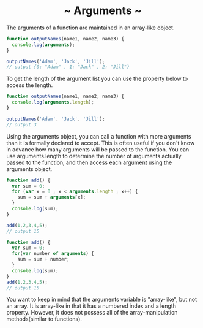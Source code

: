 <h1 align='center'>~ Arguments ~</h1>

<p>The arguments of a function are maintained in an array-like object.</p>

```javascript
function outputNames(name1, name2, name3) {
  console.log(arguments);
}

outputNames('Adam', 'Jack', 'Jill');
// output {0: "Adam" , 1: "Jack" , 2: "Jill"} 
```

<p>To get the length of the argument list you can use the property below to access the length.</p>

```javascript
function outputNames(name1, name2, name3) {
  console.log(arguments.length);
}

outputNames('Adam', 'Jack', 'Jill');
// output 3
```

<p>Using the arguments object, you can call a function with more arguments than it is formally declared to accept. This is often useful if you don't know in advance how many arguments will be passed to the function. You can use arguments.length to determine the number of arguments actually passed to the function, and then access each argument using the arguments object.</p>

```javascript
function add() {
  var sum = 0;
  for (var x = 0 ; x < arguments.length ; x++) {
    sum = sum + arguments[x];
  }
  console.log(sum);
}

add(1,2,3,4,5);
// output 15
```


```javascript
function add() {
  var sum = 0;
  for(var number of arguments) {
    sum = sum + number;
  }
  console.log(sum);
}
add(1,2,3,4,5);
// output 15
```

<p>You want to keep in mind that the arguments variable is "array-like", but not an array. It is array-like in that it has a numbered index and a length property. However, it does not possess all of the array-manipulation methods(similar to functions).</p>
